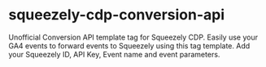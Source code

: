 # squeezely-cdp-conversion-api
Unofficial Conversion API template tag for Squeezely CDP.
Easily use your GA4 events to forward events to Squeezely using this tag template.
Add your Squeezely ID, API Key, Event name and event parameters.
